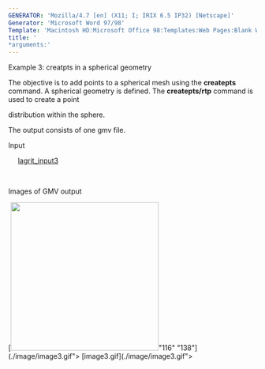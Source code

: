 ```yaml
---
GENERATOR: 'Mozilla/4.7 [en] (X11; I; IRIX 6.5 IP32) [Netscape]'
Generator: 'Microsoft Word 97/98'
Template: 'Macintosh HD:Microsoft Office 98:Templates:Web Pages:Blank Web Page'
title: '
*arguments:'
---
```


 Example 3: creatpts in a spherical geometry

  The objective is to add points to a spherical mesh using the
  **createpts** command.
  A spherical geometry is defined. The **createpts/rtp** command is
  used to create a point

  distribution within the sphere.

  The output consists of one gmv file.

 Input

      [lagrit\_input3](../lagrit_input3)

  

 Images of GMV output

 [<img height="300" width="300" src="/assets/images/image3tn.gif">"116"
 "138"](./image/image3.gif"> [image3.gif](./image/image3.gif">
